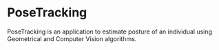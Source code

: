# PoseTracking
PoseTracking is an application to estimate posture of an individual using Geometrical and Computer Vision algorithms.
